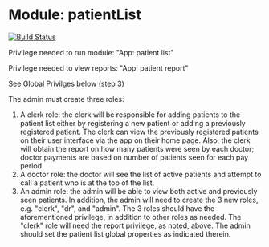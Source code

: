 # Module: patientList

[![Build Status](https://travis-ci.org/fortitudoinc/patientlist2.6.svg?branch=master)](https://travis-ci.org/fortitudoinc/patientlist2.6)

Privilege needed to run module: "App: patient list"

Privilege needed to view reports: "App: patient report"

See Global Privilges below (step 3)

The admin must create three roles:

1. A clerk role: the clerk will be responsible for adding patients
	to the patient list either by registering a new patient
	or adding a previously registered patient. The clerk can view
	the previously registered patients on their user interface via
	the app on their home page. Also, the clerk
	will obtain the report on how many patients were seen by
	each doctor; doctor payments are based on number of patients
	seen for each pay period. 
2. A doctor role: the doctor will see the list of active patients
	and attempt to call a patient who is at the top of the list.
3. An admin role: the admin will be able to view both active and
	previously seen patients. In addition, the admin will need to
	create the 3 new roles, e.g. "clerk", "dr", and "admin". The 3 roles
	should have the aforementioned privilege, in addition to other roles
	as needed. The "clerk" role will need the report privilege, as noted, 
	above. The admin should set the patient list global properties
	as indicated therein.
